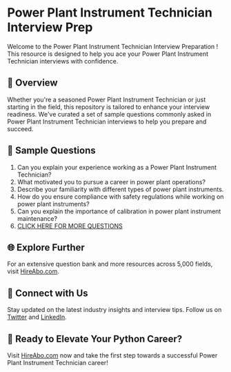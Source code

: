 # Power Plant Instrument Technician Interview Prep

Welcome to the Power Plant Instrument Technician Interview Preparation ! This resource is designed to help you ace your Power Plant Instrument Technician interviews with confidence.

## 🚀 Overview

Whether you're a seasoned Power Plant Instrument Technician or just starting in the field, this repository is tailored to enhance your interview readiness. We've curated a set of sample questions commonly asked in Power Plant Instrument Technician interviews to help you prepare and succeed.

## 📝 Sample Questions

1. Can you explain your experience working as a Power Plant Instrument Technician?
2. What motivated you to pursue a career in power plant operations?
3. Describe your familiarity with different types of power plant instruments.
4. How do you ensure compliance with safety regulations while working on power plant instruments?
5. Can you explain the importance of calibration in power plant instrument maintenance?
6. [CLICK HERE FOR MORE QUESTIONS](https://hireabo.com/job/20_4_7/Power%20Plant%20Instrument%20Technician)

## 🌐 Explore Further

For an extensive question bank and more resources across 5,000 fields, visit [HireAbo.com](https://www.hireabo.com).

## 📱 Connect with Us

Stay updated on the latest industry insights and interview tips. Follow us on [Twitter](https://twitter.com/hireabo) and [LinkedIn](https://www.linkedin.com/in/hire-abo-3609972a8/).

## 🚀 Ready to Elevate Your Python Career?

Visit [HireAbo.com](https://www.hireabo.com) now and take the first step towards a successful Power Plant Instrument Technician career!